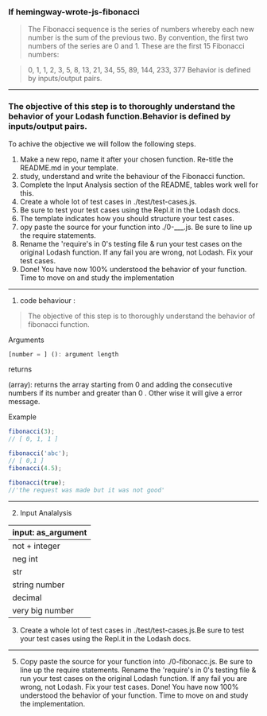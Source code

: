 
### If hemingway-wrote-js-fibonacci
>The Fibonacci sequence is the series of numbers whereby each new number is the sum of the previous two. By convention, the first two numbers of the series are 0 and 1. These are the first 15 Fibonacci numbers: 

>0, 1, 1, 2, 3, 5, 8, 13, 21, 34, 55, 89, 144, 233, 377 Behavior is defined by inputs/output pairs.


___

### The objective of this step is to thoroughly understand the behavior of your Lodash function.Behavior is defined by inputs/output pairs.

To achive the objective we will follow the following steps.
1. Make a new repo, name it after your chosen function. Re-title the README.md in your template.
2. study, understand and write the behaviour of the Fibonacci function.
3. Complete the Input Analysis section of the README, tables work well for this.
4. Create a whole lot of test cases in ./test/test-cases.js.
5. Be sure to test your test cases using the Repl.it in the Lodash docs.
6. The template indicates how you should structure your test cases.
7. opy paste the source for your function into ./0-___.js. Be sure to line up the require statements.
8. Rename the 'require's in 0's testing file & run your test cases on the original Lodash function. If any fail you are wrong, not Lodash. Fix your test cases.
6. Done! You have now 100% understood the behavior of your function. Time to move on and study the implementation
___

1. code behaviour :
> The objective of this step is to thoroughly understand the behavior of fibonacci function.

Arguments
```js
[number = ] (): argument length

```
returns
 
(array): returns the array starting from 0  and adding the consecutive numbers if its number and greater than 0 . Other wise it will give a error message.


Example
```js
fibonacci(3);
// [ 0, 1, 1 ]

fibonacci('abc');
// [ 0,1 ]
fibonacci(4.5);

fibonacci(true);
//'the request was made but it was not good'

```
___

2. Input Analalysis  

|input: as_argument  
|---|  
|not + integer|
|neg int|
|str|
|string number|
|decimal|
|very big number|

3. Create a whole lot of test cases in ./test/test-cases.js.Be sure to test your test cases using the Repl.it in the Lodash docs.

___

5. Copy paste the source for your function into ./0-fibonacc.js. Be sure to line up the require statements.
Rename the 'require's in 0's testing file & run your test cases on the original Lodash function. If any fail you are wrong, not Lodash. Fix your test cases.
Done! You have now 100% understood the behavior of your function. Time to move on and study the implementation.
